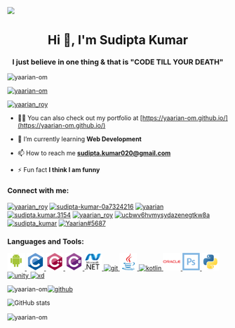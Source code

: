 ![](https://scontent.fdac13-1.fna.fbcdn.net/v/t1.6435-9/62179549_460587934770074_3379048593661886464_n.jpg?_nc_cat=108&ccb=1-5&_nc_sid=730e14&_nc_eui2=AeGPwxDorMZ0ZBzyK792TEMv9f1Tp9nQaLH1_VOn2dBosXslTCG6Hn2_-xRH3pfsmxHVpJqmRtoO4W6qFF3HN5fE&_nc_ohc=Uq0is3-P734AX--g7ej&tn=IE3vcL-kF7BXHycZ&_nc_ht=scontent.fdac13-1.fna&oh=00_AT9lvRqbauZvXM6-orjE8tsIkOATQYG02jecYEttdp9mlQ&oe=61FF9A52)

<h1 align="center">Hi 👋, I'm Sudipta Kumar</h1>
<h3 align="center">I just believe in one thing & that is "CODE TILL YOUR DEATH"</h3>

<p align="left"> <img src="https://komarev.com/ghpvc/?username=yaarian-om&label=Profile%20views&color=0e75b6&style=flat" alt="yaarian-om" /> </p>

<p align="left"> <a href="https://github.com/ryo-ma/github-profile-trophy"><img src="https://github-profile-trophy.vercel.app/?username=yaarian-om" alt="yaarian-om" /></a> </p>

<p align="left"> <a href="https://twitter.com/yaarian_roy" target="blank"><img src="https://img.shields.io/twitter/follow/yaarian_roy?logo=twitter&style=for-the-badge" alt="yaarian_roy" /></a> </p>

- 👨‍💻 You can also check out my portfolio at [https://yaarian-om.github.io/](https://yaarian-om.github.io/)
- 🌱 I’m currently learning **Web Development**

- 📫 How to reach me **sudipta.kumar020@gmail.com**

- ⚡ Fun fact **I think I am funny**

<h3 align="left">Connect with me:</h3>
<p align="left">
<a href="https://twitter.com/yaarian_roy" target="blank"><img align="center" src="https://raw.githubusercontent.com/rahuldkjain/github-profile-readme-generator/master/src/images/icons/Social/twitter.svg" alt="yaarian_roy" height="30" width="40" /></a>
<a href="https://linkedin.com/in/sudipta-kumar-0a7324216" target="blank"><img align="center" src="https://raw.githubusercontent.com/rahuldkjain/github-profile-readme-generator/master/src/images/icons/Social/linked-in-alt.svg" alt="sudipta-kumar-0a7324216" height="30" width="40" /></a>
<a href="https://stackoverflow.com/users/yaarian" target="blank"><img align="center" src="https://raw.githubusercontent.com/rahuldkjain/github-profile-readme-generator/master/src/images/icons/Social/stack-overflow.svg" alt="yaarian" height="30" width="40" /></a>
<a href="https://fb.com/sudipta.kumar.3154" target="blank"><img align="center" src="https://raw.githubusercontent.com/rahuldkjain/github-profile-readme-generator/master/src/images/icons/Social/facebook.svg" alt="sudipta.kumar.3154" height="30" width="40" /></a>
<a href="https://instagram.com/yaarian_roy" target="blank"><img align="center" src="https://raw.githubusercontent.com/rahuldkjain/github-profile-readme-generator/master/src/images/icons/Social/instagram.svg" alt="yaarian_roy" height="30" width="40" /></a>
<a href="https://www.youtube.com/c/ucbwv6hvmysydazenegtkw8a" target="blank"><img align="center" src="https://raw.githubusercontent.com/rahuldkjain/github-profile-readme-generator/master/src/images/icons/Social/youtube.svg" alt="ucbwv6hvmysydazenegtkw8a" height="30" width="40" /></a>
<a href="https://codeforces.com/profile/sudipta_kumar" target="blank"><img align="center" src="https://cdn.jsdelivr.net/npm/simple-icons@3.0.1/icons/codeforces.svg" alt="sudipta_kumar" height="30" width="40" /></a>
<a href="https://discord.gg/Yaarian#5687" target="blank"><img align="center" src="https://raw.githubusercontent.com/rahuldkjain/github-profile-readme-generator/master/src/images/icons/Social/discord.svg" alt="Yaarian#5687" height="30" width="40" /></a>
</p>

<h3 align="left">Languages and Tools:</h3>
<p align="left"> <a href="https://developer.android.com" target="_blank">
  <img src="https://raw.githubusercontent.com/devicons/devicon/master/icons/android/android-original-wordmark.svg" alt="android" width="40" height="40"/> </a> 
  <a href="https://www.cprogramming.com/" target="_blank">
    <img src="https://raw.githubusercontent.com/devicons/devicon/master/icons/c/c-original.svg" alt="c" width="40" height="40"/> </a> 
  <a href="https://www.w3schools.com/cpp/" target="_blank"> 
    <img src="https://raw.githubusercontent.com/devicons/devicon/master/icons/cplusplus/cplusplus-original.svg" alt="cplusplus" width="40" height="40"/> </a> 
  <a href="https://www.w3schools.com/cs/" target="_blank"> 
    <img src="https://raw.githubusercontent.com/devicons/devicon/master/icons/csharp/csharp-original.svg" alt="csharp" width="40" height="40"/> </a>
 <a href="https://dotnet.microsoft.com/" target="_blank"> 
  <img src="https://raw.githubusercontent.com/devicons/devicon/master/icons/dot-net/dot-net-original-wordmark.svg" alt="dotnet" width="40" height="40"/> </a>
 <a href="https://git-scm.com/" target="_blank"> 
   <img src="https://www.vectorlogo.zone/logos/git-scm/git-scm-icon.svg" alt="git" width="40" height="40"/> </a> 
  <a href="https://www.java.com" target="_blank"> 
    <img src="https://raw.githubusercontent.com/devicons/devicon/master/icons/java/java-original.svg" alt="java" width="40" height="40"/> </a> 
  <a href="https://kotlinlang.org" target="_blank"> 
    <img src="https://www.vectorlogo.zone/logos/kotlinlang/kotlinlang-icon.svg" alt="kotlin" width="40" height="40"/> </a> 
  <a href="https://www.oracle.com/" target="_blank"> 
    <img src="https://raw.githubusercontent.com/devicons/devicon/master/icons/oracle/oracle-original.svg" alt="oracle" width="40" height="40"/> </a> 
  <a href="https://www.photoshop.com/en" target="_blank"> 
    <img src="https://raw.githubusercontent.com/devicons/devicon/master/icons/photoshop/photoshop-line.svg" alt="photoshop" width="40" height="40"/> </a> 
  <a href="https://www.python.org" target="_blank"> 
    <img src="https://raw.githubusercontent.com/devicons/devicon/master/icons/python/python-original.svg" alt="python" width="40" height="40"/> </a>
  <a href="https://unity.com/" target="_blank"> 
    <img src="https://www.vectorlogo.zone/logos/unity3d/unity3d-icon.svg" alt="unity" width="40" height="40"/> </a> 
  <a href="https://www.adobe.com/products/xd.html" target="_blank"> 
    <img src="https://cdn.worldvectorlogo.com/logos/adobe-xd.svg" alt="xd" width="40" height="40"/> </a> </p>

<p><img align="left" src="https://github-readme-stats.vercel.app/api/top-langs?username=yaarian-om&show_icons=true&locale=en&layout=compact" alt="yaarian-om" /></p>

<!-- <p>&nbsp;<img align="center" src="https://github-readme-stats.vercel.app/api?username=yaarian-om&show_icons=true&locale=en" alt="yaarian-om" /></p> -->
[<img src='https://cdn.jsdelivr.net/npm/simple-icons@3.0.1/icons/github.svg' alt='github' height='40'>](https://github.com/yaarian-om)  

![GitHub stats](https://github-readme-stats.vercel.app/api?username=yaarian-om&show_icons=true&count_private=true)  


<p><img align="center" src="https://github-readme-streak-stats.herokuapp.com/?user=yaarian-om&" alt="yaarian-om" /></p>
